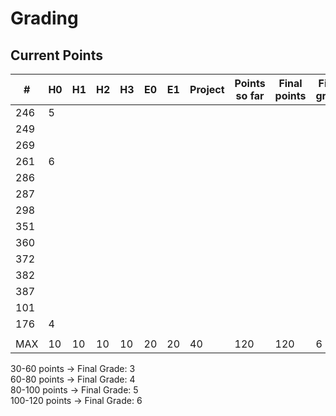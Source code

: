 # Grading

## Current Points

|   #   |  H0  |  H1  |  H2  |  H3  |  E0  |  E1  |  Project |Points so far | Final points | Final grade |
|-------|------|------|------|------|------|------|----------|--------------|--------------|-------------|
|  246  |   5  |      |      |      |      |      |          |				|              | 			 |	
|  249  |      |      |      |      |      |      |          |				|			   |			 |
|  269  |      |      |      |      |      |      |          |				|			   |			 | 
|  261  |   6  |      |      |      |      |      |          |				|    		   | 			 |
|  286  |      |      |      |      |      |      |          |				|			   |			 |
|  287  |      |      |      |      |      |      |          |				|			   |			 |
|  298  |      |      |      |      |      |      |          |				|			   |			 |
|  351  |      |      |      |      |      |      |          |				|			   |		     |
|  360  |      |      |      |      |      |      |          |				|			   |			 |
|  372  |      |      |      |      |      |      |          |				|			   |			 |
|  382  |      |      |      |      |      |      |          |				|			   |		     |
|  387  |      |      |      |      |      |      |          |				|		       |		     |
|  101  |      |      |      |      |      |      |          |				|			   |		     |
|  176  |   4  |      |      |      |      |      |          |				|			   |		     |
|       |      |      |      |      |      |      |          |				|			   |		     |
|  MAX  |  10  |  10  |  10  |  10  |  20  |  20  |    40    |     120      |	 120	   |	 6   	 |


30-60 points -> Final Grade: 3    
60-80 points -> Final Grade: 4    
80-100 points -> Final Grade: 5    
100-120 points -> Final Grade: 6    
